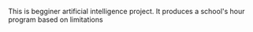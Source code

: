 This is begginer artificial intelligence project. It produces a school's hour program based on limitations
